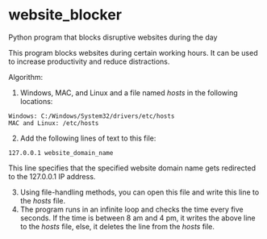 # website_blocker
Python program that blocks disruptive websites during the day

This program blocks websites during certain working hours.
It can be used to increase productivity and reduce distractions.

Algorithm:

1. Windows, MAC, and Linux and a file named *hosts* in the following locations:

```
Windows: C:/Windows/System32/drivers/etc/hosts
MAC and Linux: /etc/hosts
```

2. Add the following lines of text to this file:

```
127.0.0.1 website_domain_name
```

This line specifies that the specified website domain name gets redirected to the 127.0.0.1 IP address.

3. Using file-handling methods, you can open this file and write this line to the *hosts* file.
4. The program runs in an infinite loop and checks the time every five seconds. If the time is between 8 am and 4 pm, it writes the above line to the *hosts* file, else, it deletes the line from the *hosts* file.


